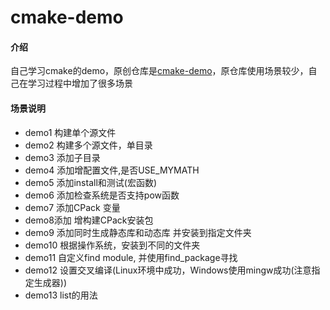# cmake-demo

#### 介绍

自己学习cmake的demo，原创仓库是[cmake-demo](https://github.com/wzpan/cmake-demo)，原仓库使用场景较少，自己在学习过程中增加了很多场景

#### 场景说明

* demo1 构建单个源文件
* demo2 构建多个源文件，单目录
* demo3 添加子目录
* demo4 添加增配置文件,是否USE_MYMATH
* demo5 添加install和测试(宏函数)
* demo6 添加检查系统是否支持pow函数
* demo7 添加CPack 变量
* demo8添加 增构建CPack安装包
* demo9 添加同时生成静态库和动态库 并安装到指定文件夹
* demo10 根据操作系统，安装到不同的文件夹
* demo11 自定义find module, 并使用find_package寻找
* demo12 设置交叉编译(Linux环境中成功，Windows使用mingw成功(注意指定生成器))
* demo13 list的用法
